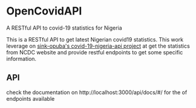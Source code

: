 # OpenCovidAPI

A RESTful API to covid-19 statistics for Nigeria

This is a RESTful API to get latest Nigerian covid19 statistics.
This work leverage on [sink-opuba's covid-19-nigeria-api project](https://github.com/sink-opuba/covid-19-nigeria-api) at
get the statistics from NCDC website and provide restful endpoints to get some
specific information.

<!-- This project is hosted on heroku at https://nigerian-covid-19-api.herokuapp.com. feel free to call the api -->

<!-- ## Customization
Note: to change the source of the covid19 data, change the value for sourceApiUri
in application.properties file, but bear it in mind that you may have to
handle some things if the json format returned by your source is totally
different from the default one. -->

## API

check the documentation on http://localhost:3000/api/docs/#/ for the of endpoints available
